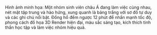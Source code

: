 Hình ảnh minh họa: Một nhóm sinh viên châu Á đang làm việc cùng nhau, nét mặt tập trung và hào hứng, xung quanh là bảng trắng với sơ đồ tư duy và các ghi chú nổi bật. Đồng hồ đếm ngược 12 phút để nhấn mạnh tốc độ, phong cách đồ họa 3D Render hiện đại, màu sắc sáng tạo, kích thích tinh thần học tập và làm việc nhóm hiệu quả.